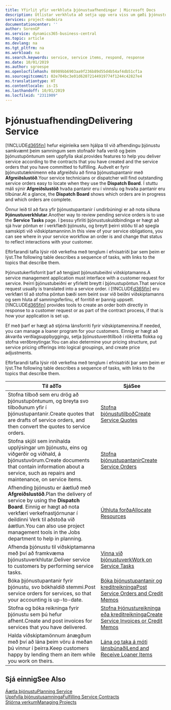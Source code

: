 ```yaml
---
title: Yfirlit yfir verkhluta þjónustuafhendingar | Microsoft Docs
description: Útlistar verkhluta að setja upp vera viss um gæði þjónustuafhendingar og uppfylla samkomulag við viðskiptamenn.
services: project-madeira
documentationcenter: ''
author: SorenGP
ms.service: dynamics365-business-central
ms.topic: article
ms.devlang: na
ms.tgt_pltfrm: na
ms.workload: na
ms.search.keywords: service, service items, respond, response
ms.date: 10/01/2019
ms.author: sgroespe
ms.openlocfilehash: 08989bb6903aa9f236b89d55d4b54af4db51cf1a
ms.sourcegitcommit: 02e704bc3e01d62072144919774f1244c42827e4
ms.translationtype: HT
ms.contentlocale: is-IS
ms.lasthandoff: 10/01/2019
ms.locfileid: "2311909"
---
```

# <a name="delivering-service"></a><span data-ttu-id="0a59f-103">Þjónustuafhending</span><span class="sxs-lookup"><span data-stu-id="0a59f-103">Delivering Service</span></span>
[!INCLUDE[d365fin](includes/d365fin_md.md)] <span data-ttu-id="0a59f-104">hefur eiginleika sem hjálpa til við afhendingu þjónustu samkvæmt þeim samningum sem stofnaðir hafa verið og þeim þjónustupöntunum sem uppfylla skal.</span><span class="sxs-lookup"><span data-stu-id="0a59f-104">provides features to help you deliver service according to the contracts that you have created and the service orders that you have committed to fulfilling.</span></span> <span data-ttu-id="0a59f-105">Auðvelt er fyrir þjónustutæknimenn eða afgreiðslu að finna þjónustupantanir með **Afgreiðslustöð**.</span><span class="sxs-lookup"><span data-stu-id="0a59f-105">Your service technicians or dispatcher will find outstanding service orders easy to locate when they use the **Dispatch Board**.</span></span> <span data-ttu-id="0a59f-106">Í stuttu máli sýnir **Afgreiðslustöð** hvaða pantanir eru í vinnslu og hvaða pantanir eru tilbúnar.</span><span class="sxs-lookup"><span data-stu-id="0a59f-106">At a glance, the **Dispatch Board** shows which orders are in progress and which orders are complete.</span></span>  
  
<span data-ttu-id="0a59f-107">Önnur leið til að fara yfir þjónustupantanir í undirbúningi er að nota síðuna **Þjónustuverkhlutar**.</span><span class="sxs-lookup"><span data-stu-id="0a59f-107">Another way to review pending service orders is to use the **Service Tasks** page.</span></span> <span data-ttu-id="0a59f-108">Í þessu yfirliti þjónustuskuldbindinga er hægt að sjá hvar pöntun er í verkflæði þjónustu, og breytt þeirri stöðu til að spegla samskipti við viðskiptamanninn.</span><span class="sxs-lookup"><span data-stu-id="0a59f-108">In this view of your service obligations, you can see where in your service workflow an order is and change that status to reflect interactions with your customer.</span></span>  
  
<span data-ttu-id="0a59f-109">Eftirfarandi tafla lýsir röð verkefna með tenglum í efnisatriði þar sem þeim er lýst.</span><span class="sxs-lookup"><span data-stu-id="0a59f-109">The following table describes a sequence of tasks, with links to the topics that describe them.</span></span>   

<span data-ttu-id="0a59f-110">Þjónustukerfisforrit þarf að tengjast þjónustubeiðni viðskiptamanns.</span><span class="sxs-lookup"><span data-stu-id="0a59f-110">A service management application must interface with a customer request for service.</span></span> <span data-ttu-id="0a59f-111">Þeirri þjónustubeiðni er yfirleitt breytt í þjónustupöntun.</span><span class="sxs-lookup"><span data-stu-id="0a59f-111">That service request usually is translated into a service order.</span></span> <span data-ttu-id="0a59f-112">í [!INCLUDE[d365fin](includes/d365fin_md.md)] eru verkfæri til að stofna pöntun bæði sem beint svar við beiðni viðskiptamanns og sem hluta af samningsferlinu, ef forritið er þannig uppsett.</span><span class="sxs-lookup"><span data-stu-id="0a59f-112">[!INCLUDE[d365fin](includes/d365fin_md.md)] provides tools to create an order both directly in response to a customer request or as part of the contract process, if that is how your application is set up.</span></span>  
  
<span data-ttu-id="0a59f-113">Ef með þarf er hægt að stjórna lánsforriti fyrir viðskiptamennina.</span><span class="sxs-lookup"><span data-stu-id="0a59f-113">If needed, you can manage a loaner program for your customers.</span></span> <span data-ttu-id="0a59f-114">Einnig er hægt að ákvarða verðlagsuppbyggingu, setja þjónustuverðtilboð í rökrétta flokka og stofna verðbreytingar.</span><span class="sxs-lookup"><span data-stu-id="0a59f-114">You can also determine your pricing structure, put service pricing offerings into logical groupings, and create price adjustments.</span></span>  
  
<span data-ttu-id="0a59f-115">Eftirfarandi tafla lýsir röð verkefna með tenglum í efnisatriði þar sem þeim er lýst.</span><span class="sxs-lookup"><span data-stu-id="0a59f-115">The following table describes a sequence of tasks, with links to the topics that describe them.</span></span>   
  
|<span data-ttu-id="0a59f-116">**Til að**</span><span class="sxs-lookup"><span data-stu-id="0a59f-116">**To**</span></span>|<span data-ttu-id="0a59f-117">**Sjá**</span><span class="sxs-lookup"><span data-stu-id="0a59f-117">**See**</span></span>|  
|------------|-------------|  
|<span data-ttu-id="0a59f-118">Stofna tilboð sem eru drög að þjónustupöntunum, og breyta svo tilboðunum yfir í þjónustupantanir.</span><span class="sxs-lookup"><span data-stu-id="0a59f-118">Create quotes that are drafts of service orders, and then convert the quotes to service orders.</span></span>|[<span data-ttu-id="0a59f-119">Stofna þjónustutilboð</span><span class="sxs-lookup"><span data-stu-id="0a59f-119">Create Service Quotes</span></span>](service-how-to-create-service-quotes.md)|
|<span data-ttu-id="0a59f-120">Stofna skjöl sem innihalda upplýsingar um þjónustu, eins og viðgerðir og viðhald, á þjónustuvörum.</span><span class="sxs-lookup"><span data-stu-id="0a59f-120">Create documents that contain information about a service, such as repairs and maintenance, on service items.</span></span>|[<span data-ttu-id="0a59f-121">Stofna þjónustupantanir</span><span class="sxs-lookup"><span data-stu-id="0a59f-121">Create Service Orders</span></span>](service-how-to-create-service-orders.md)|
|<span data-ttu-id="0a59f-122">Afhending þjónustu er áætluð með **Afgreiðslustöð**.</span><span class="sxs-lookup"><span data-stu-id="0a59f-122">Plan the delivery of service by using the **Dispatch Board**.</span></span> <span data-ttu-id="0a59f-123">Einnig er hægt að nota verkfæri verkefnastjórnunar í deildinni Verk til aðstoða við áætlun.</span><span class="sxs-lookup"><span data-stu-id="0a59f-123">You can also use project management tools in the Jobs department to help in planning.</span></span>|[<span data-ttu-id="0a59f-124">Úthluta forða</span><span class="sxs-lookup"><span data-stu-id="0a59f-124">Allocate Resources</span></span>](service-how-to-allocate-resources.md)|  
|<span data-ttu-id="0a59f-125">Afhenda þjónustu til viðskiptamanna með því að framkvæma þjónustuverkhlutar.</span><span class="sxs-lookup"><span data-stu-id="0a59f-125">Deliver service to customers by performing service tasks.</span></span>|[<span data-ttu-id="0a59f-126">Vinna við þjónustuverk</span><span class="sxs-lookup"><span data-stu-id="0a59f-126">Work on Service Tasks</span></span>](service-how-to-work-on-service-tasks.md)|  
|<span data-ttu-id="0a59f-127">Bóka þjónustupantanir fyrir þjónustu, svo bókhaldið stemmi.</span><span class="sxs-lookup"><span data-stu-id="0a59f-127">Post service orders for services, so that your accounting is up-to-date.</span></span>|[<span data-ttu-id="0a59f-128">Bóka þjónustupantanir og kreditreikninga</span><span class="sxs-lookup"><span data-stu-id="0a59f-128">Post Service Orders and Credit Memos</span></span>](service-how-to-post-service-orders.md)|  
|<span data-ttu-id="0a59f-129">Stofna og bóka reikninga fyrir þjónustu sem þú hefur afhent.</span><span class="sxs-lookup"><span data-stu-id="0a59f-129">Create and post invoices for services that you have delivered.</span></span>|[<span data-ttu-id="0a59f-130">Stofna Þjónustureikninga eða kreditreikninga</span><span class="sxs-lookup"><span data-stu-id="0a59f-130">Create Service Invoices or Credit Memos</span></span>](service-how-create-invoices.md)|  
|<span data-ttu-id="0a59f-131">Halda viðskiptamönnum ánægðum með því að lána þeim vöru á meðan þú vinnur í þeirra.</span><span class="sxs-lookup"><span data-stu-id="0a59f-131">Keep customers happy by lending them an item while you work on theirs.</span></span>| [<span data-ttu-id="0a59f-132">Lána og taka á móti lánsbúnaði</span><span class="sxs-lookup"><span data-stu-id="0a59f-132">Lend and Receive Loaner Items</span></span>](service-how-to-lend-receive-loaners.md)|
  
## <a name="see-also"></a><span data-ttu-id="0a59f-133">Sjá einnig</span><span class="sxs-lookup"><span data-stu-id="0a59f-133">See Also</span></span>  
[<span data-ttu-id="0a59f-134">Áætla þjónustu</span><span class="sxs-lookup"><span data-stu-id="0a59f-134">Planning Service</span></span>](service-plan-service.md)  
[<span data-ttu-id="0a59f-135">Uppfylla þjónustusamninga</span><span class="sxs-lookup"><span data-stu-id="0a59f-135">Fulfilling Service Contracts</span></span>](service-fulfill-service-contracts.md)  
[<span data-ttu-id="0a59f-136">Stjórna verkum</span><span class="sxs-lookup"><span data-stu-id="0a59f-136">Managing Projects</span></span>](projects-manage-projects.md)  
